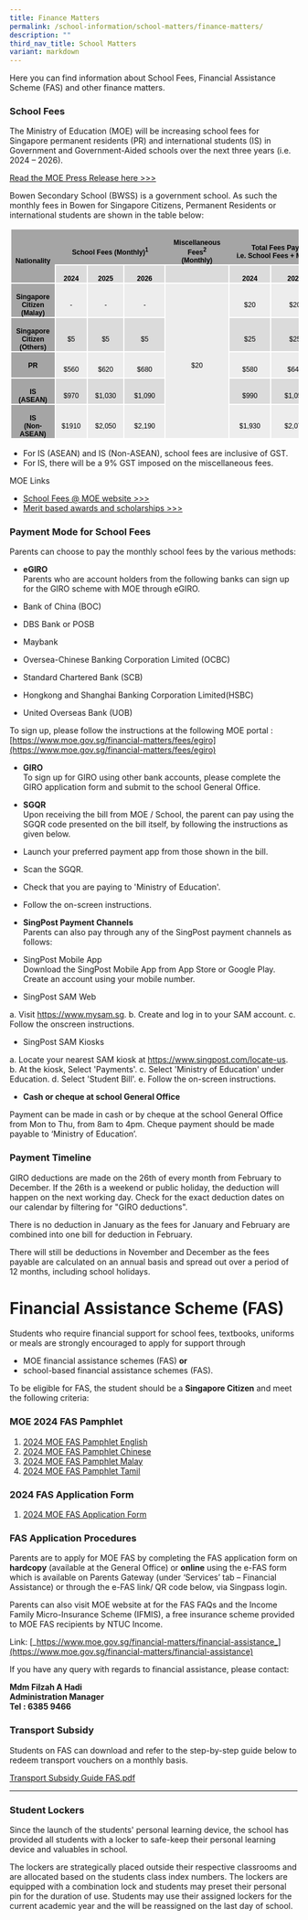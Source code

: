```yaml
---
title: Finance Matters
permalink: /school-information/school-matters/finance-matters/
description: ""
third_nav_title: School Matters
variant: markdown
---
```

Here you can find information about School Fees, Financial Assistance Scheme (FAS) and other finance matters.  
  

### School Fees

The Ministry of Education (MOE) will be increasing school fees for Singapore permanent residents (PR) and international students (IS) in Government and Government-Aided schools over the next three years (i.e. 2024 – 2026). 

[Read the MOE Press Release here &gt;&gt;&gt;](https://www.moe.gov.sg/news/press-releases/20231018-revised-school-fees-for-non-citizens-in-government-and-government-aided-schools-for-2024-to-2026)

Bowen Secondary School (BWSS) is a government school. As such the monthly fees in Bowen for Singapore Citizens, Permanent Residents or international students are shown in the table below:

<table style="margin-left:1.5pt;border-collapse:collapse;mso-table-layout-alt:
 fixed;border:none;mso-border-alt:solid white 1.5pt;mso-border-themecolor:background1;
 mso-yfti-tbllook:1184;mso-padding-alt:0cm 5.4pt 0cm 5.4pt;mso-border-insideh:
 1.5pt solid white;mso-border-insideh-themecolor:background1;mso-border-insidev:
 1.5pt solid white;mso-border-insidev-themecolor:background1" width="571" cellpadding="0" cellspacing="0" border="1" class="MsoTable15Grid5DarkAccent3"><tbody><tr style="mso-yfti-irow:-1;mso-yfti-firstrow:yes;mso-yfti-lastfirstrow:yes;
  height:9.1pt"><td style="width:76.75pt;border-top:solid white 1.0pt;
  mso-border-top-themecolor:background1;border-left:solid white 1.0pt;
  mso-border-left-themecolor:background1;border-bottom:solid white 1.5pt;
  mso-border-bottom-themecolor:background1;border-right:none;mso-border-top-alt:
  solid white .5pt;mso-border-top-themecolor:background1;mso-border-left-alt:
  solid white .5pt;mso-border-left-themecolor:background1;mso-border-bottom-alt:
  solid white 1.5pt;mso-border-bottom-themecolor:background1;background:#A5A5A5;
  mso-background-themecolor:accent3;padding:0cm 5.4pt 0cm 5.4pt;height:9.1pt" rowspan="2" width="102"><p style="margin-bottom:0cm;text-align:center;
  line-height:normal;mso-yfti-cnfc:5" align="center" class="MsoNormal"><b><span style="font-size:
  9.0pt;font-family:&quot;Calibri&quot;,sans-serif;mso-ascii-theme-font:minor-latin;
  mso-fareast-font-family:&quot;Times New Roman&quot;;mso-hansi-theme-font:minor-latin;
  mso-bidi-theme-font:minor-latin;color:black" lang="EN-GB">Nationality</span></b></p></td><td style="width:133.75pt;border-top:solid white 1.0pt;
  mso-border-top-themecolor:background1;border-left:none;border-bottom:solid white 1.5pt;
  mso-border-bottom-themecolor:background1;border-right:none;mso-border-top-alt:
  solid white .5pt;mso-border-top-themecolor:background1;mso-border-bottom-alt:
  solid white 1.5pt;mso-border-bottom-themecolor:background1;background:#A5A5A5;
  mso-background-themecolor:accent3;padding:0cm 5.4pt 0cm 5.4pt;height:9.1pt" colspan="3" nowrap="" width="178"><p style="margin-bottom:0cm;text-align:center;
  line-height:normal;mso-yfti-cnfc:1" align="center" class="MsoNormal"><b><span style="font-size:
  9.0pt;font-family:&quot;Calibri&quot;,sans-serif;mso-ascii-theme-font:minor-latin;
  mso-fareast-font-family:&quot;Times New Roman&quot;;mso-hansi-theme-font:minor-latin;
  mso-bidi-theme-font:minor-latin;color:black" lang="EN-GB">School Fees (Monthly)<sup>1</sup></span></b></p></td><td style="width:71.25pt;border-top:solid white 1.0pt;mso-border-top-themecolor:
  background1;border-left:none;border-bottom:solid white 1.5pt;mso-border-bottom-themecolor:
  background1;border-right:none;mso-border-top-alt:solid white .5pt;mso-border-top-themecolor:
  background1;mso-border-bottom-alt:solid white 1.5pt;mso-border-bottom-themecolor:
  background1;background:#A5A5A5;mso-background-themecolor:accent3;padding:
  0cm 5.4pt 0cm 5.4pt;height:9.1pt" width="95"><p style="margin-bottom:0cm;text-align:center;
  line-height:normal;mso-yfti-cnfc:1" align="center" class="MsoNormal"><b><span style="font-size:
  9.0pt;font-family:&quot;Calibri&quot;,sans-serif;mso-ascii-theme-font:minor-latin;
  mso-fareast-font-family:&quot;Times New Roman&quot;;mso-hansi-theme-font:minor-latin;
  mso-bidi-theme-font:minor-latin;color:black" lang="EN-GB">Miscellaneous Fees<sup>2</sup><br>(Monthly)</span></b></p></td><td style="width:146.4pt;border-top:solid white 1.0pt;
  mso-border-top-themecolor:background1;border-left:none;border-bottom:solid white 1.5pt;
  mso-border-bottom-themecolor:background1;border-right:solid white 1.0pt;
  mso-border-right-themecolor:background1;mso-border-top-alt:solid white .5pt;
  mso-border-top-themecolor:background1;mso-border-bottom-alt:solid white 1.5pt;
  mso-border-bottom-themecolor:background1;mso-border-right-alt:solid white .5pt;
  mso-border-right-themecolor:background1;background:#A5A5A5;mso-background-themecolor:
  accent3;padding:0cm 5.4pt 0cm 5.4pt;height:9.1pt" colspan="3" nowrap="" width="195"><p style="margin-bottom:0cm;text-align:center;
  line-height:normal;mso-yfti-cnfc:1" align="center" class="MsoNormal"><b><span style="font-size:
  9.0pt;font-family:&quot;Calibri&quot;,sans-serif;mso-ascii-theme-font:minor-latin;
  mso-fareast-font-family:&quot;Times New Roman&quot;;mso-hansi-theme-font:minor-latin;
  mso-bidi-theme-font:minor-latin;color:black" lang="EN-GB">Total Fees Payable (Monthly)<br>i.e. School Fees + Miscellaneous Fees</span></b></p></td></tr><tr style="mso-yfti-irow:0;height:17.35pt"><td style="width:34.4pt;border:solid white 1.5pt;mso-border-themecolor:
  background1;border-top:none;mso-border-top-alt:solid white 1.5pt;mso-border-top-themecolor:
  background1;background:#DBDBDB;mso-background-themecolor:accent3;mso-background-themetint:
  102;padding:0cm 5.4pt 0cm 5.4pt;height:17.35pt" width="46"><p style="margin-bottom:0cm;text-align:center;
  line-height:normal;mso-yfti-cnfc:64" align="center" class="MsoNormal"><b><span style="font-size:
  9.0pt;font-family:&quot;Calibri&quot;,sans-serif;mso-ascii-theme-font:minor-latin;
  mso-fareast-font-family:&quot;Times New Roman&quot;;mso-hansi-theme-font:minor-latin;
  mso-bidi-theme-font:minor-latin;color:black" lang="EN-GB">2024</span></b></p></td><td style="width:44.15pt;border-top:none;border-left:none;
  border-bottom:solid white 1.5pt;mso-border-bottom-themecolor:background1;
  border-right:solid white 1.5pt;mso-border-right-themecolor:background1;
  mso-border-top-alt:solid white 1.5pt;mso-border-top-themecolor:background1;
  mso-border-left-alt:solid white 1.5pt;mso-border-left-themecolor:background1;
  background:#DBDBDB;mso-background-themecolor:accent3;mso-background-themetint:
  102;padding:0cm 5.4pt 0cm 5.4pt;height:17.35pt" width="59"><p style="margin-bottom:0cm;text-align:center;
  line-height:normal;mso-yfti-cnfc:64" align="center" class="MsoNormal"><b><span style="font-size:
  9.0pt;font-family:&quot;Calibri&quot;,sans-serif;mso-ascii-theme-font:minor-latin;
  mso-fareast-font-family:&quot;Times New Roman&quot;;mso-hansi-theme-font:minor-latin;
  mso-bidi-theme-font:minor-latin;color:black" lang="EN-GB">2025</span></b></p></td><td style="width:55.2pt;border-top:none;border-left:none;border-bottom:
  solid white 1.5pt;mso-border-bottom-themecolor:background1;border-right:solid white 1.5pt;
  mso-border-right-themecolor:background1;mso-border-top-alt:solid white 1.5pt;
  mso-border-top-themecolor:background1;mso-border-left-alt:solid white 1.5pt;
  mso-border-left-themecolor:background1;background:#DBDBDB;mso-background-themecolor:
  accent3;mso-background-themetint:102;padding:0cm 5.4pt 0cm 5.4pt;height:17.35pt" width="74"><p style="margin-bottom:0cm;text-align:center;
  line-height:normal;mso-yfti-cnfc:64" align="center" class="MsoNormal"><b><span style="font-size:
  9.0pt;font-family:&quot;Calibri&quot;,sans-serif;mso-ascii-theme-font:minor-latin;
  mso-fareast-font-family:&quot;Times New Roman&quot;;mso-hansi-theme-font:minor-latin;
  mso-bidi-theme-font:minor-latin;color:black" lang="EN-GB">2026</span></b></p></td><td style="width:71.25pt;border-top:none;border-left:none;
  border-bottom:solid white 1.5pt;mso-border-bottom-themecolor:background1;
  border-right:solid white 1.5pt;mso-border-right-themecolor:background1;
  mso-border-top-alt:solid white 1.5pt;mso-border-top-themecolor:background1;
  mso-border-left-alt:solid white 1.5pt;mso-border-left-themecolor:background1;
  background:#DBDBDB;mso-background-themecolor:accent3;mso-background-themetint:
  102;padding:0cm 5.4pt 0cm 5.4pt;height:17.35pt" width="95"></td><td style="width:42.9pt;border-top:none;border-left:none;border-bottom:
  solid white 1.5pt;mso-border-bottom-themecolor:background1;border-right:solid white 1.5pt;
  mso-border-right-themecolor:background1;mso-border-top-alt:solid white 1.5pt;
  mso-border-top-themecolor:background1;mso-border-left-alt:solid white 1.5pt;
  mso-border-left-themecolor:background1;background:#DBDBDB;mso-background-themecolor:
  accent3;mso-background-themetint:102;padding:0cm 5.4pt 0cm 5.4pt;height:17.35pt" width="57"><p style="margin-bottom:0cm;text-align:center;
  line-height:normal;mso-yfti-cnfc:64" align="center" class="MsoNormal"><b><span style="font-size:
  9.0pt;font-family:&quot;Calibri&quot;,sans-serif;mso-ascii-theme-font:minor-latin;
  mso-fareast-font-family:&quot;Times New Roman&quot;;mso-hansi-theme-font:minor-latin;
  mso-bidi-theme-font:minor-latin;color:black" lang="EN-GB">2024</span></b></p></td><td style="width:51.1pt;border-top:none;border-left:none;border-bottom:
  solid white 1.5pt;mso-border-bottom-themecolor:background1;border-right:solid white 1.5pt;
  mso-border-right-themecolor:background1;mso-border-top-alt:solid white 1.5pt;
  mso-border-top-themecolor:background1;mso-border-left-alt:solid white 1.5pt;
  mso-border-left-themecolor:background1;background:#DBDBDB;mso-background-themecolor:
  accent3;mso-background-themetint:102;padding:0cm 5.4pt 0cm 5.4pt;height:17.35pt" width="68"><p style="margin-bottom:0cm;text-align:center;
  line-height:normal;mso-yfti-cnfc:64" align="center" class="MsoNormal"><b><span style="font-size:
  9.0pt;font-family:&quot;Calibri&quot;,sans-serif;mso-ascii-theme-font:minor-latin;
  mso-fareast-font-family:&quot;Times New Roman&quot;;mso-hansi-theme-font:minor-latin;
  mso-bidi-theme-font:minor-latin;color:black" lang="EN-GB">2025</span></b></p></td><td style="width:52.4pt;border-top:none;border-left:none;border-bottom:
  solid white 1.5pt;mso-border-bottom-themecolor:background1;border-right:solid white 1.5pt;
  mso-border-right-themecolor:background1;mso-border-top-alt:solid white 1.5pt;
  mso-border-top-themecolor:background1;mso-border-left-alt:solid white 1.5pt;
  mso-border-left-themecolor:background1;background:#DBDBDB;mso-background-themecolor:
  accent3;mso-background-themetint:102;padding:0cm 5.4pt 0cm 5.4pt;height:17.35pt" width="70"><p style="margin-bottom:0cm;text-align:center;
  line-height:normal;mso-yfti-cnfc:64" align="center" class="MsoNormal"><b><span style="font-size:
  9.0pt;font-family:&quot;Calibri&quot;,sans-serif;mso-ascii-theme-font:minor-latin;
  mso-fareast-font-family:&quot;Times New Roman&quot;;mso-hansi-theme-font:minor-latin;
  mso-bidi-theme-font:minor-latin;color:black" lang="EN-GB">2026</span></b></p></td></tr><tr style="mso-yfti-irow:1;height:18.85pt"><td style="width:76.75pt;border-top:none;border-left:solid white 1.0pt;
  mso-border-left-themecolor:background1;border-bottom:solid white 1.5pt;
  mso-border-bottom-themecolor:background1;border-right:solid white 1.5pt;
  mso-border-right-themecolor:background1;mso-border-top-alt:solid white 1.5pt;
  mso-border-top-themecolor:background1;mso-border-alt:solid white 1.5pt;
  mso-border-themecolor:background1;mso-border-left-alt:solid white .5pt;
  mso-border-left-themecolor:background1;background:#A5A5A5;mso-background-themecolor:
  accent3;padding:0cm 5.4pt 0cm 5.4pt;height:18.85pt" width="102"><p style="margin-bottom:0cm;text-align:center;
  line-height:normal;mso-yfti-cnfc:4" align="center" class="MsoNormal"><b><span style="font-size:
  9.0pt;font-family:&quot;Calibri&quot;,sans-serif;mso-ascii-theme-font:minor-latin;
  mso-fareast-font-family:&quot;Times New Roman&quot;;mso-hansi-theme-font:minor-latin;
  mso-bidi-theme-font:minor-latin;color:black" lang="EN-GB">Singapore Citizen (Malay)</span></b><span style="font-size:9.0pt;font-family:&quot;Calibri&quot;,sans-serif;
  mso-ascii-theme-font:minor-latin;mso-fareast-font-family:&quot;Times New Roman&quot;;
  mso-hansi-theme-font:minor-latin;mso-bidi-theme-font:minor-latin;color:black" lang="EN-GB"></span></p></td><td style="width:34.4pt;border-top:none;border-left:none;border-bottom:
  solid white 1.5pt;mso-border-bottom-themecolor:background1;border-right:solid white 1.5pt;
  mso-border-right-themecolor:background1;mso-border-top-alt:solid white 1.5pt;
  mso-border-top-themecolor:background1;mso-border-left-alt:solid white 1.5pt;
  mso-border-left-themecolor:background1;background:#EDEDED;mso-background-themecolor:
  accent3;mso-background-themetint:51;padding:0cm 5.4pt 0cm 5.4pt;height:18.85pt" width="46"><p style="margin-bottom:0cm;text-align:center;
  line-height:normal" align="center" class="MsoNormal"><span style="font-size:9.0pt;font-family:&quot;Calibri&quot;,sans-serif;
  mso-ascii-theme-font:minor-latin;mso-fareast-font-family:&quot;Times New Roman&quot;;
  mso-hansi-theme-font:minor-latin;mso-bidi-theme-font:minor-latin;color:black" lang="EN-GB">-</span></p></td><td style="width:44.15pt;border-top:none;border-left:none;
  border-bottom:solid white 1.5pt;mso-border-bottom-themecolor:background1;
  border-right:solid white 1.5pt;mso-border-right-themecolor:background1;
  mso-border-top-alt:solid white 1.5pt;mso-border-top-themecolor:background1;
  mso-border-left-alt:solid white 1.5pt;mso-border-left-themecolor:background1;
  background:#EDEDED;mso-background-themecolor:accent3;mso-background-themetint:
  51;padding:0cm 5.4pt 0cm 5.4pt;height:18.85pt" width="59"><p style="margin-bottom:0cm;text-align:center;
  line-height:normal" align="center" class="MsoNormal"><span style="font-size:9.0pt;font-family:&quot;Calibri&quot;,sans-serif;
  mso-ascii-theme-font:minor-latin;mso-fareast-font-family:&quot;Times New Roman&quot;;
  mso-hansi-theme-font:minor-latin;mso-bidi-theme-font:minor-latin;color:black" lang="EN-GB">-</span></p></td><td style="width:55.2pt;border-top:none;border-left:none;border-bottom:
  solid white 1.5pt;mso-border-bottom-themecolor:background1;border-right:solid white 1.5pt;
  mso-border-right-themecolor:background1;mso-border-top-alt:solid white 1.5pt;
  mso-border-top-themecolor:background1;mso-border-left-alt:solid white 1.5pt;
  mso-border-left-themecolor:background1;background:#EDEDED;mso-background-themecolor:
  accent3;mso-background-themetint:51;padding:0cm 5.4pt 0cm 5.4pt;height:18.85pt" width="74"><p style="margin-bottom:0cm;text-align:center;
  line-height:normal" align="center" class="MsoNormal"><span style="font-size:9.0pt;font-family:&quot;Calibri&quot;,sans-serif;
  mso-ascii-theme-font:minor-latin;mso-fareast-font-family:&quot;Times New Roman&quot;;
  mso-hansi-theme-font:minor-latin;mso-bidi-theme-font:minor-latin;color:black" lang="EN-GB">-</span></p></td><td style="width:71.25pt;border-top:none;
  border-left:none;border-bottom:solid white 1.5pt;mso-border-bottom-themecolor:
  background1;border-right:solid white 1.5pt;mso-border-right-themecolor:background1;
  mso-border-top-alt:solid white 1.5pt;mso-border-top-themecolor:background1;
  mso-border-left-alt:solid white 1.5pt;mso-border-left-themecolor:background1;
  background:#EDEDED;mso-background-themecolor:accent3;mso-background-themetint:
  51;padding:0cm 5.4pt 0cm 5.4pt;height:18.85pt" rowspan="5" nowrap="" width="95"><p style="margin-bottom:0cm;text-align:center;
  line-height:normal" align="center" class="MsoNormal"><span style="font-size:9.0pt;font-family:&quot;Calibri&quot;,sans-serif;
  mso-ascii-theme-font:minor-latin;mso-fareast-font-family:&quot;Times New Roman&quot;;
  mso-hansi-theme-font:minor-latin;mso-bidi-theme-font:minor-latin;color:black" lang="EN-GB">$20</span></p></td><td style="width:42.9pt;border-top:none;border-left:none;
  border-bottom:solid white 1.5pt;mso-border-bottom-themecolor:background1;
  border-right:solid white 1.5pt;mso-border-right-themecolor:background1;
  mso-border-top-alt:solid white 1.5pt;mso-border-top-themecolor:background1;
  mso-border-left-alt:solid white 1.5pt;mso-border-left-themecolor:background1;
  background:#EDEDED;mso-background-themecolor:accent3;mso-background-themetint:
  51;padding:0cm 5.4pt 0cm 5.4pt;height:18.85pt" nowrap="" width="57"><p style="margin-bottom:0cm;text-align:center;
  line-height:normal" align="center" class="MsoNormal"><span style="font-size:9.0pt;font-family:&quot;Calibri&quot;,sans-serif;
  mso-ascii-theme-font:minor-latin;mso-fareast-font-family:&quot;Times New Roman&quot;;
  mso-hansi-theme-font:minor-latin;mso-bidi-theme-font:minor-latin;color:black" lang="EN-GB">$20</span></p></td><td style="width:51.1pt;border-top:none;border-left:none;
  border-bottom:solid white 1.5pt;mso-border-bottom-themecolor:background1;
  border-right:solid white 1.5pt;mso-border-right-themecolor:background1;
  mso-border-top-alt:solid white 1.5pt;mso-border-top-themecolor:background1;
  mso-border-left-alt:solid white 1.5pt;mso-border-left-themecolor:background1;
  background:#EDEDED;mso-background-themecolor:accent3;mso-background-themetint:
  51;padding:0cm 5.4pt 0cm 5.4pt;height:18.85pt" nowrap="" width="68"><p style="margin-bottom:0cm;text-align:center;
  line-height:normal" align="center" class="MsoNormal"><span style="font-size:9.0pt;font-family:&quot;Calibri&quot;,sans-serif;
  mso-ascii-theme-font:minor-latin;mso-fareast-font-family:&quot;Times New Roman&quot;;
  mso-hansi-theme-font:minor-latin;mso-bidi-theme-font:minor-latin;color:black" lang="EN-GB">$20</span></p></td><td style="width:52.4pt;border-top:none;border-left:none;
  border-bottom:solid white 1.5pt;mso-border-bottom-themecolor:background1;
  border-right:solid white 1.5pt;mso-border-right-themecolor:background1;
  mso-border-top-alt:solid white 1.5pt;mso-border-top-themecolor:background1;
  mso-border-left-alt:solid white 1.5pt;mso-border-left-themecolor:background1;
  background:#EDEDED;mso-background-themecolor:accent3;mso-background-themetint:
  51;padding:0cm 5.4pt 0cm 5.4pt;height:18.85pt" nowrap="" width="70"><p style="margin-bottom:0cm;text-align:center;
  line-height:normal" align="center" class="MsoNormal"><span style="font-size:9.0pt;font-family:&quot;Calibri&quot;,sans-serif;
  mso-ascii-theme-font:minor-latin;mso-fareast-font-family:&quot;Times New Roman&quot;;
  mso-hansi-theme-font:minor-latin;mso-bidi-theme-font:minor-latin;color:black" lang="EN-GB">$20</span></p></td></tr><tr style="mso-yfti-irow:2;height:18.85pt"><td style="width:76.75pt;border-top:none;border-left:solid white 1.0pt;
  mso-border-left-themecolor:background1;border-bottom:solid white 1.5pt;
  mso-border-bottom-themecolor:background1;border-right:solid white 1.5pt;
  mso-border-right-themecolor:background1;mso-border-top-alt:solid white 1.5pt;
  mso-border-top-themecolor:background1;mso-border-alt:solid white 1.5pt;
  mso-border-themecolor:background1;mso-border-left-alt:solid white .5pt;
  mso-border-left-themecolor:background1;background:#A5A5A5;mso-background-themecolor:
  accent3;padding:0cm 5.4pt 0cm 5.4pt;height:18.85pt" width="102"><p style="margin-bottom:0cm;text-align:center;
  line-height:normal;mso-yfti-cnfc:68" align="center" class="MsoNormal"><b><span style="font-size:
  9.0pt;font-family:&quot;Calibri&quot;,sans-serif;mso-ascii-theme-font:minor-latin;
  mso-fareast-font-family:&quot;Times New Roman&quot;;mso-hansi-theme-font:minor-latin;
  mso-bidi-theme-font:minor-latin;color:black" lang="EN-GB">Singapore Citizen (Others)</span></b></p></td><td style="width:34.4pt;border-top:none;border-left:none;border-bottom:
  solid white 1.5pt;mso-border-bottom-themecolor:background1;border-right:solid white 1.5pt;
  mso-border-right-themecolor:background1;mso-border-top-alt:solid white 1.5pt;
  mso-border-top-themecolor:background1;mso-border-left-alt:solid white 1.5pt;
  mso-border-left-themecolor:background1;background:#DBDBDB;mso-background-themecolor:
  accent3;mso-background-themetint:102;padding:0cm 5.4pt 0cm 5.4pt;height:18.85pt" width="46"><p style="margin-bottom:0cm;text-align:center;
  line-height:normal;mso-yfti-cnfc:64" align="center" class="MsoNormal"><span style="font-size:9.0pt;
  font-family:&quot;Calibri&quot;,sans-serif;mso-ascii-theme-font:minor-latin;mso-fareast-font-family:
  &quot;Times New Roman&quot;;mso-hansi-theme-font:minor-latin;mso-bidi-theme-font:minor-latin;
  color:black" lang="EN-GB">$5</span></p></td><td style="width:44.15pt;border-top:none;border-left:none;
  border-bottom:solid white 1.5pt;mso-border-bottom-themecolor:background1;
  border-right:solid white 1.5pt;mso-border-right-themecolor:background1;
  mso-border-top-alt:solid white 1.5pt;mso-border-top-themecolor:background1;
  mso-border-left-alt:solid white 1.5pt;mso-border-left-themecolor:background1;
  background:#DBDBDB;mso-background-themecolor:accent3;mso-background-themetint:
  102;padding:0cm 5.4pt 0cm 5.4pt;height:18.85pt" width="59"><p style="margin-bottom:0cm;text-align:center;
  line-height:normal;mso-yfti-cnfc:64" align="center" class="MsoNormal"><span style="font-size:9.0pt;
  font-family:&quot;Calibri&quot;,sans-serif;mso-ascii-theme-font:minor-latin;mso-fareast-font-family:
  &quot;Times New Roman&quot;;mso-hansi-theme-font:minor-latin;mso-bidi-theme-font:minor-latin;
  color:black" lang="EN-GB">$5</span></p></td><td style="width:55.2pt;border-top:none;border-left:none;border-bottom:
  solid white 1.5pt;mso-border-bottom-themecolor:background1;border-right:solid white 1.5pt;
  mso-border-right-themecolor:background1;mso-border-top-alt:solid white 1.5pt;
  mso-border-top-themecolor:background1;mso-border-left-alt:solid white 1.5pt;
  mso-border-left-themecolor:background1;background:#DBDBDB;mso-background-themecolor:
  accent3;mso-background-themetint:102;padding:0cm 5.4pt 0cm 5.4pt;height:18.85pt" width="74"><p style="margin-bottom:0cm;text-align:center;
  line-height:normal;mso-yfti-cnfc:64" align="center" class="MsoNormal"><span style="font-size:9.0pt;
  font-family:&quot;Calibri&quot;,sans-serif;mso-ascii-theme-font:minor-latin;mso-fareast-font-family:
  &quot;Times New Roman&quot;;mso-hansi-theme-font:minor-latin;mso-bidi-theme-font:minor-latin;
  color:black" lang="EN-GB">$5</span></p></td><td style="width:42.9pt;border-top:none;border-left:none;
  border-bottom:solid white 1.5pt;mso-border-bottom-themecolor:background1;
  border-right:solid white 1.5pt;mso-border-right-themecolor:background1;
  mso-border-top-alt:solid white 1.5pt;mso-border-top-themecolor:background1;
  mso-border-left-alt:solid white 1.5pt;mso-border-left-themecolor:background1;
  background:#DBDBDB;mso-background-themecolor:accent3;mso-background-themetint:
  102;padding:0cm 5.4pt 0cm 5.4pt;height:18.85pt" nowrap="" width="57"><p style="margin-bottom:0cm;text-align:center;
  line-height:normal;mso-yfti-cnfc:64" align="center" class="MsoNormal"><span style="font-size:9.0pt;
  font-family:&quot;Calibri&quot;,sans-serif;mso-ascii-theme-font:minor-latin;mso-fareast-font-family:
  &quot;Times New Roman&quot;;mso-hansi-theme-font:minor-latin;mso-bidi-theme-font:minor-latin;
  color:black" lang="EN-GB">$25</span></p></td><td style="width:51.1pt;border-top:none;border-left:none;
  border-bottom:solid white 1.5pt;mso-border-bottom-themecolor:background1;
  border-right:solid white 1.5pt;mso-border-right-themecolor:background1;
  mso-border-top-alt:solid white 1.5pt;mso-border-top-themecolor:background1;
  mso-border-left-alt:solid white 1.5pt;mso-border-left-themecolor:background1;
  background:#DBDBDB;mso-background-themecolor:accent3;mso-background-themetint:
  102;padding:0cm 5.4pt 0cm 5.4pt;height:18.85pt" nowrap="" width="68"><p style="margin-bottom:0cm;text-align:center;
  line-height:normal;mso-yfti-cnfc:64" align="center" class="MsoNormal"><span style="font-size:9.0pt;
  font-family:&quot;Calibri&quot;,sans-serif;mso-ascii-theme-font:minor-latin;mso-fareast-font-family:
  &quot;Times New Roman&quot;;mso-hansi-theme-font:minor-latin;mso-bidi-theme-font:minor-latin;
  color:black" lang="EN-GB">$25</span></p></td><td style="width:52.4pt;border-top:none;border-left:none;
  border-bottom:solid white 1.5pt;mso-border-bottom-themecolor:background1;
  border-right:solid white 1.5pt;mso-border-right-themecolor:background1;
  mso-border-top-alt:solid white 1.5pt;mso-border-top-themecolor:background1;
  mso-border-left-alt:solid white 1.5pt;mso-border-left-themecolor:background1;
  background:#DBDBDB;mso-background-themecolor:accent3;mso-background-themetint:
  102;padding:0cm 5.4pt 0cm 5.4pt;height:18.85pt" nowrap="" width="70"><p style="margin-bottom:0cm;text-align:center;
  line-height:normal;mso-yfti-cnfc:64" align="center" class="MsoNormal"><span style="font-size:9.0pt;
  font-family:&quot;Calibri&quot;,sans-serif;mso-ascii-theme-font:minor-latin;mso-fareast-font-family:
  &quot;Times New Roman&quot;;mso-hansi-theme-font:minor-latin;mso-bidi-theme-font:minor-latin;
  color:black" lang="EN-GB">$25</span></p></td></tr><tr style="mso-yfti-irow:3;height:18.85pt"><td style="width:76.75pt;border-top:none;border-left:solid white 1.0pt;
  mso-border-left-themecolor:background1;border-bottom:solid white 1.5pt;
  mso-border-bottom-themecolor:background1;border-right:solid white 1.5pt;
  mso-border-right-themecolor:background1;mso-border-top-alt:solid white 1.5pt;
  mso-border-top-themecolor:background1;mso-border-alt:solid white 1.5pt;
  mso-border-themecolor:background1;mso-border-left-alt:solid white .5pt;
  mso-border-left-themecolor:background1;background:#A5A5A5;mso-background-themecolor:
  accent3;padding:0cm 5.4pt 0cm 5.4pt;height:18.85pt" width="102"><p style="margin-bottom:0cm;text-align:center;
  line-height:normal;mso-yfti-cnfc:4" align="center" class="MsoNormal"><b><span style="font-size:
  9.0pt;font-family:&quot;Calibri&quot;,sans-serif;mso-ascii-theme-font:minor-latin;
  mso-fareast-font-family:&quot;Times New Roman&quot;;mso-hansi-theme-font:minor-latin;
  mso-bidi-theme-font:minor-latin;color:black" lang="EN-GB">PR<br style="mso-special-character:
  line-break"><br style="mso-special-character:line-break"></span></b></p></td><td style="width:34.4pt;border-top:none;border-left:none;border-bottom:
  solid white 1.5pt;mso-border-bottom-themecolor:background1;border-right:solid white 1.5pt;
  mso-border-right-themecolor:background1;mso-border-top-alt:solid white 1.5pt;
  mso-border-top-themecolor:background1;mso-border-left-alt:solid white 1.5pt;
  mso-border-left-themecolor:background1;background:#EDEDED;mso-background-themecolor:
  accent3;mso-background-themetint:51;padding:0cm 5.4pt 0cm 5.4pt;height:18.85pt" width="46"><p style="margin-bottom:0cm;text-align:center;
  line-height:normal" align="center" class="MsoNormal"><span style="font-size:9.0pt;font-family:&quot;Calibri&quot;,sans-serif;
  mso-ascii-theme-font:minor-latin;mso-fareast-font-family:&quot;Times New Roman&quot;;
  mso-hansi-theme-font:minor-latin;mso-bidi-theme-font:minor-latin;color:black" lang="EN-GB">$560</span></p></td><td style="width:44.15pt;border-top:none;border-left:none;
  border-bottom:solid white 1.5pt;mso-border-bottom-themecolor:background1;
  border-right:solid white 1.5pt;mso-border-right-themecolor:background1;
  mso-border-top-alt:solid white 1.5pt;mso-border-top-themecolor:background1;
  mso-border-left-alt:solid white 1.5pt;mso-border-left-themecolor:background1;
  background:#EDEDED;mso-background-themecolor:accent3;mso-background-themetint:
  51;padding:0cm 5.4pt 0cm 5.4pt;height:18.85pt" width="59"><p style="margin-bottom:0cm;text-align:center;
  line-height:normal" align="center" class="MsoNormal"><span style="font-size:9.0pt;font-family:&quot;Calibri&quot;,sans-serif;
  mso-ascii-theme-font:minor-latin;mso-fareast-font-family:&quot;Times New Roman&quot;;
  mso-hansi-theme-font:minor-latin;mso-bidi-theme-font:minor-latin;color:black" lang="EN-GB">$620</span></p></td><td style="width:55.2pt;border-top:none;border-left:none;border-bottom:
  solid white 1.5pt;mso-border-bottom-themecolor:background1;border-right:solid white 1.5pt;
  mso-border-right-themecolor:background1;mso-border-top-alt:solid white 1.5pt;
  mso-border-top-themecolor:background1;mso-border-left-alt:solid white 1.5pt;
  mso-border-left-themecolor:background1;background:#EDEDED;mso-background-themecolor:
  accent3;mso-background-themetint:51;padding:0cm 5.4pt 0cm 5.4pt;height:18.85pt" width="74"><p style="margin-bottom:0cm;text-align:center;
  line-height:normal" align="center" class="MsoNormal"><span style="font-size:9.0pt;font-family:&quot;Calibri&quot;,sans-serif;
  mso-ascii-theme-font:minor-latin;mso-fareast-font-family:&quot;Times New Roman&quot;;
  mso-hansi-theme-font:minor-latin;mso-bidi-theme-font:minor-latin;color:black" lang="EN-GB">$680</span></p></td><td style="width:42.9pt;border-top:none;border-left:none;
  border-bottom:solid white 1.5pt;mso-border-bottom-themecolor:background1;
  border-right:solid white 1.5pt;mso-border-right-themecolor:background1;
  mso-border-top-alt:solid white 1.5pt;mso-border-top-themecolor:background1;
  mso-border-left-alt:solid white 1.5pt;mso-border-left-themecolor:background1;
  background:#EDEDED;mso-background-themecolor:accent3;mso-background-themetint:
  51;padding:0cm 5.4pt 0cm 5.4pt;height:18.85pt" nowrap="" width="57"><p style="margin-bottom:0cm;text-align:center;
  line-height:normal" align="center" class="MsoNormal"><span style="font-size:9.0pt;font-family:&quot;Calibri&quot;,sans-serif;
  mso-ascii-theme-font:minor-latin;mso-fareast-font-family:&quot;Times New Roman&quot;;
  mso-hansi-theme-font:minor-latin;mso-bidi-theme-font:minor-latin;color:black" lang="EN-GB">$580</span></p></td><td style="width:51.1pt;border-top:none;border-left:none;
  border-bottom:solid white 1.5pt;mso-border-bottom-themecolor:background1;
  border-right:solid white 1.5pt;mso-border-right-themecolor:background1;
  mso-border-top-alt:solid white 1.5pt;mso-border-top-themecolor:background1;
  mso-border-left-alt:solid white 1.5pt;mso-border-left-themecolor:background1;
  background:#EDEDED;mso-background-themecolor:accent3;mso-background-themetint:
  51;padding:0cm 5.4pt 0cm 5.4pt;height:18.85pt" nowrap="" width="68"><p style="margin-bottom:0cm;text-align:center;
  line-height:normal" align="center" class="MsoNormal"><span style="font-size:9.0pt;font-family:&quot;Calibri&quot;,sans-serif;
  mso-ascii-theme-font:minor-latin;mso-fareast-font-family:&quot;Times New Roman&quot;;
  mso-hansi-theme-font:minor-latin;mso-bidi-theme-font:minor-latin;color:black" lang="EN-GB">$640</span></p></td><td style="width:52.4pt;border-top:none;border-left:none;
  border-bottom:solid white 1.5pt;mso-border-bottom-themecolor:background1;
  border-right:solid white 1.5pt;mso-border-right-themecolor:background1;
  mso-border-top-alt:solid white 1.5pt;mso-border-top-themecolor:background1;
  mso-border-left-alt:solid white 1.5pt;mso-border-left-themecolor:background1;
  background:#EDEDED;mso-background-themecolor:accent3;mso-background-themetint:
  51;padding:0cm 5.4pt 0cm 5.4pt;height:18.85pt" nowrap="" width="70"><p style="margin-bottom:0cm;text-align:center;
  line-height:normal" align="center" class="MsoNormal"><span style="font-size:9.0pt;font-family:&quot;Calibri&quot;,sans-serif;
  mso-ascii-theme-font:minor-latin;mso-fareast-font-family:&quot;Times New Roman&quot;;
  mso-hansi-theme-font:minor-latin;mso-bidi-theme-font:minor-latin;color:black" lang="EN-GB">$700</span></p></td></tr><tr style="mso-yfti-irow:4;height:18.85pt"><td style="width:76.75pt;border-top:none;border-left:solid white 1.0pt;
  mso-border-left-themecolor:background1;border-bottom:solid white 1.5pt;
  mso-border-bottom-themecolor:background1;border-right:solid white 1.5pt;
  mso-border-right-themecolor:background1;mso-border-top-alt:solid white 1.5pt;
  mso-border-top-themecolor:background1;mso-border-alt:solid white 1.5pt;
  mso-border-themecolor:background1;mso-border-left-alt:solid white .5pt;
  mso-border-left-themecolor:background1;background:#A5A5A5;mso-background-themecolor:
  accent3;padding:0cm 5.4pt 0cm 5.4pt;height:18.85pt" width="102"><p style="margin-bottom:0cm;text-align:center;
  line-height:normal;mso-yfti-cnfc:68" align="center" class="MsoNormal"><b><span style="font-size:
  9.0pt;font-family:&quot;Calibri&quot;,sans-serif;mso-ascii-theme-font:minor-latin;
  mso-fareast-font-family:&quot;Times New Roman&quot;;mso-hansi-theme-font:minor-latin;
  mso-bidi-theme-font:minor-latin;color:black" lang="EN-GB">IS<br>(ASEAN)</span></b></p></td><td style="width:34.4pt;border-top:none;border-left:none;border-bottom:
  solid white 1.5pt;mso-border-bottom-themecolor:background1;border-right:solid white 1.5pt;
  mso-border-right-themecolor:background1;mso-border-top-alt:solid white 1.5pt;
  mso-border-top-themecolor:background1;mso-border-left-alt:solid white 1.5pt;
  mso-border-left-themecolor:background1;background:#DBDBDB;mso-background-themecolor:
  accent3;mso-background-themetint:102;padding:0cm 5.4pt 0cm 5.4pt;height:18.85pt" width="46"><p style="margin-bottom:0cm;text-align:center;
  line-height:normal;mso-yfti-cnfc:64" align="center" class="MsoNormal"><span style="font-size:9.0pt;
  font-family:&quot;Calibri&quot;,sans-serif;mso-ascii-theme-font:minor-latin;mso-fareast-font-family:
  &quot;Times New Roman&quot;;mso-hansi-theme-font:minor-latin;mso-bidi-theme-font:minor-latin;
  color:black" lang="EN-GB">$970</span></p></td><td style="width:44.15pt;border-top:none;border-left:none;
  border-bottom:solid white 1.5pt;mso-border-bottom-themecolor:background1;
  border-right:solid white 1.5pt;mso-border-right-themecolor:background1;
  mso-border-top-alt:solid white 1.5pt;mso-border-top-themecolor:background1;
  mso-border-left-alt:solid white 1.5pt;mso-border-left-themecolor:background1;
  background:#DBDBDB;mso-background-themecolor:accent3;mso-background-themetint:
  102;padding:0cm 5.4pt 0cm 5.4pt;height:18.85pt" width="59"><p style="margin-bottom:0cm;text-align:center;
  line-height:normal;mso-yfti-cnfc:64" align="center" class="MsoNormal"><span style="font-size:9.0pt;
  font-family:&quot;Calibri&quot;,sans-serif;mso-ascii-theme-font:minor-latin;mso-fareast-font-family:
  &quot;Times New Roman&quot;;mso-hansi-theme-font:minor-latin;mso-bidi-theme-font:minor-latin;
  color:black" lang="EN-GB">$1,030</span></p></td><td style="width:55.2pt;border-top:none;border-left:none;border-bottom:
  solid white 1.5pt;mso-border-bottom-themecolor:background1;border-right:solid white 1.5pt;
  mso-border-right-themecolor:background1;mso-border-top-alt:solid white 1.5pt;
  mso-border-top-themecolor:background1;mso-border-left-alt:solid white 1.5pt;
  mso-border-left-themecolor:background1;background:#DBDBDB;mso-background-themecolor:
  accent3;mso-background-themetint:102;padding:0cm 5.4pt 0cm 5.4pt;height:18.85pt" width="74"><p style="margin-bottom:0cm;text-align:center;
  line-height:normal;mso-yfti-cnfc:64" align="center" class="MsoNormal"><span style="font-size:9.0pt;
  font-family:&quot;Calibri&quot;,sans-serif;mso-ascii-theme-font:minor-latin;mso-fareast-font-family:
  &quot;Times New Roman&quot;;mso-hansi-theme-font:minor-latin;mso-bidi-theme-font:minor-latin;
  color:black" lang="EN-GB">$1,090</span></p></td><td style="width:42.9pt;border-top:none;border-left:none;
  border-bottom:solid white 1.5pt;mso-border-bottom-themecolor:background1;
  border-right:solid white 1.5pt;mso-border-right-themecolor:background1;
  mso-border-top-alt:solid white 1.5pt;mso-border-top-themecolor:background1;
  mso-border-left-alt:solid white 1.5pt;mso-border-left-themecolor:background1;
  background:#DBDBDB;mso-background-themecolor:accent3;mso-background-themetint:
  102;padding:0cm 5.4pt 0cm 5.4pt;height:18.85pt" nowrap="" width="57"><p style="margin-bottom:0cm;text-align:center;
  line-height:normal;mso-yfti-cnfc:64" align="center" class="MsoNormal"><span style="font-size:9.0pt;
  font-family:&quot;Calibri&quot;,sans-serif;mso-ascii-theme-font:minor-latin;mso-fareast-font-family:
  &quot;Times New Roman&quot;;mso-hansi-theme-font:minor-latin;mso-bidi-theme-font:minor-latin;
  color:black" lang="EN-GB">$990</span></p></td><td style="width:51.1pt;border-top:none;border-left:none;
  border-bottom:solid white 1.5pt;mso-border-bottom-themecolor:background1;
  border-right:solid white 1.5pt;mso-border-right-themecolor:background1;
  mso-border-top-alt:solid white 1.5pt;mso-border-top-themecolor:background1;
  mso-border-left-alt:solid white 1.5pt;mso-border-left-themecolor:background1;
  background:#DBDBDB;mso-background-themecolor:accent3;mso-background-themetint:
  102;padding:0cm 5.4pt 0cm 5.4pt;height:18.85pt" nowrap="" width="68"><p style="margin-bottom:0cm;text-align:center;
  line-height:normal;mso-yfti-cnfc:64" align="center" class="MsoNormal"><span style="font-size:9.0pt;
  font-family:&quot;Calibri&quot;,sans-serif;mso-ascii-theme-font:minor-latin;mso-fareast-font-family:
  &quot;Times New Roman&quot;;mso-hansi-theme-font:minor-latin;mso-bidi-theme-font:minor-latin;
  color:black" lang="EN-GB">$1,050</span></p></td><td style="width:52.4pt;border-top:none;border-left:none;
  border-bottom:solid white 1.5pt;mso-border-bottom-themecolor:background1;
  border-right:solid white 1.5pt;mso-border-right-themecolor:background1;
  mso-border-top-alt:solid white 1.5pt;mso-border-top-themecolor:background1;
  mso-border-left-alt:solid white 1.5pt;mso-border-left-themecolor:background1;
  background:#DBDBDB;mso-background-themecolor:accent3;mso-background-themetint:
  102;padding:0cm 5.4pt 0cm 5.4pt;height:18.85pt" nowrap="" width="70"><p style="margin-bottom:0cm;text-align:center;
  line-height:normal;mso-yfti-cnfc:64" align="center" class="MsoNormal"><span style="font-size:9.0pt;
  font-family:&quot;Calibri&quot;,sans-serif;mso-ascii-theme-font:minor-latin;mso-fareast-font-family:
  &quot;Times New Roman&quot;;mso-hansi-theme-font:minor-latin;mso-bidi-theme-font:minor-latin;
  color:black" lang="EN-GB">$1,110</span></p></td></tr><tr style="mso-yfti-irow:5;mso-yfti-lastrow:yes;height:18.85pt"><td style="width:76.75pt;border-top:none;border-left:solid white 1.0pt;
  mso-border-left-themecolor:background1;border-bottom:solid white 1.0pt;
  mso-border-bottom-themecolor:background1;border-right:solid white 1.5pt;
  mso-border-right-themecolor:background1;mso-border-top-alt:solid white 1.5pt;
  mso-border-top-themecolor:background1;mso-border-top-alt:1.5pt;mso-border-left-alt:
  .5pt;mso-border-bottom-alt:.5pt;mso-border-right-alt:1.5pt;mso-border-color-alt:
  white;mso-border-themecolor:background1;mso-border-style-alt:solid;
  background:#A5A5A5;mso-background-themecolor:accent3;padding:0cm 5.4pt 0cm 5.4pt;
  height:18.85pt" width="102"><p style="margin-bottom:0cm;text-align:center;
  line-height:normal;mso-yfti-cnfc:4" align="center" class="MsoNormal"><b><span style="font-size:
  9.0pt;font-family:&quot;Calibri&quot;,sans-serif;mso-ascii-theme-font:minor-latin;
  mso-fareast-font-family:&quot;Times New Roman&quot;;mso-hansi-theme-font:minor-latin;
  mso-bidi-theme-font:minor-latin;color:black" lang="EN-GB">IS<br>(Non-ASEAN)</span></b></p></td><td style="width:34.4pt;border-top:none;border-left:none;border-bottom:
  solid white 1.5pt;mso-border-bottom-themecolor:background1;border-right:solid white 1.5pt;
  mso-border-right-themecolor:background1;mso-border-top-alt:solid white 1.5pt;
  mso-border-top-themecolor:background1;mso-border-left-alt:solid white 1.5pt;
  mso-border-left-themecolor:background1;background:#EDEDED;mso-background-themecolor:
  accent3;mso-background-themetint:51;padding:0cm 5.4pt 0cm 5.4pt;height:18.85pt" width="46"><p style="margin-bottom:0cm;text-align:center;
  line-height:normal" align="center" class="MsoNormal"><span style="font-size:9.0pt;font-family:&quot;Calibri&quot;,sans-serif;
  mso-ascii-theme-font:minor-latin;mso-fareast-font-family:&quot;Times New Roman&quot;;
  mso-hansi-theme-font:minor-latin;mso-bidi-theme-font:minor-latin;color:black" lang="EN-GB">$1910</span></p></td><td style="width:44.15pt;border-top:none;border-left:none;
  border-bottom:solid white 1.5pt;mso-border-bottom-themecolor:background1;
  border-right:solid white 1.5pt;mso-border-right-themecolor:background1;
  mso-border-top-alt:solid white 1.5pt;mso-border-top-themecolor:background1;
  mso-border-left-alt:solid white 1.5pt;mso-border-left-themecolor:background1;
  background:#EDEDED;mso-background-themecolor:accent3;mso-background-themetint:
  51;padding:0cm 5.4pt 0cm 5.4pt;height:18.85pt" width="59"><p style="margin-bottom:0cm;text-align:center;
  line-height:normal" align="center" class="MsoNormal"><span style="font-size:9.0pt;font-family:&quot;Calibri&quot;,sans-serif;
  mso-ascii-theme-font:minor-latin;mso-fareast-font-family:&quot;Times New Roman&quot;;
  mso-hansi-theme-font:minor-latin;mso-bidi-theme-font:minor-latin;color:black" lang="EN-GB">$2,050</span></p></td><td style="width:55.2pt;border-top:none;border-left:none;border-bottom:
  solid white 1.5pt;mso-border-bottom-themecolor:background1;border-right:solid white 1.5pt;
  mso-border-right-themecolor:background1;mso-border-top-alt:solid white 1.5pt;
  mso-border-top-themecolor:background1;mso-border-left-alt:solid white 1.5pt;
  mso-border-left-themecolor:background1;background:#EDEDED;mso-background-themecolor:
  accent3;mso-background-themetint:51;padding:0cm 5.4pt 0cm 5.4pt;height:18.85pt" width="74"><p style="margin-bottom:0cm;text-align:center;
  line-height:normal" align="center" class="MsoNormal"><span style="font-size:9.0pt;font-family:&quot;Calibri&quot;,sans-serif;
  mso-ascii-theme-font:minor-latin;mso-fareast-font-family:&quot;Times New Roman&quot;;
  mso-hansi-theme-font:minor-latin;mso-bidi-theme-font:minor-latin;color:black" lang="EN-GB">$2,190</span></p></td><td style="width:42.9pt;border-top:none;border-left:none;
  border-bottom:solid white 1.5pt;mso-border-bottom-themecolor:background1;
  border-right:solid white 1.5pt;mso-border-right-themecolor:background1;
  mso-border-top-alt:solid white 1.5pt;mso-border-top-themecolor:background1;
  mso-border-left-alt:solid white 1.5pt;mso-border-left-themecolor:background1;
  background:#EDEDED;mso-background-themecolor:accent3;mso-background-themetint:
  51;padding:0cm 5.4pt 0cm 5.4pt;height:18.85pt" nowrap="" width="57"><p style="margin-bottom:0cm;text-align:center;
  line-height:normal" align="center" class="MsoNormal"><span style="font-size:9.0pt;font-family:&quot;Calibri&quot;,sans-serif;
  mso-ascii-theme-font:minor-latin;mso-fareast-font-family:&quot;Times New Roman&quot;;
  mso-hansi-theme-font:minor-latin;mso-bidi-theme-font:minor-latin;color:black" lang="EN-GB">$1,930</span></p></td><td style="width:51.1pt;border-top:none;border-left:none;
  border-bottom:solid white 1.5pt;mso-border-bottom-themecolor:background1;
  border-right:solid white 1.5pt;mso-border-right-themecolor:background1;
  mso-border-top-alt:solid white 1.5pt;mso-border-top-themecolor:background1;
  mso-border-left-alt:solid white 1.5pt;mso-border-left-themecolor:background1;
  background:#EDEDED;mso-background-themecolor:accent3;mso-background-themetint:
  51;padding:0cm 5.4pt 0cm 5.4pt;height:18.85pt" nowrap="" width="68"><p style="margin-bottom:0cm;text-align:center;
  line-height:normal" align="center" class="MsoNormal"><span style="font-size:9.0pt;font-family:&quot;Calibri&quot;,sans-serif;
  mso-ascii-theme-font:minor-latin;mso-fareast-font-family:&quot;Times New Roman&quot;;
  mso-hansi-theme-font:minor-latin;mso-bidi-theme-font:minor-latin;color:black" lang="EN-GB">$2,070</span></p></td><td style="width:52.4pt;border-top:none;border-left:none;
  border-bottom:solid white 1.5pt;mso-border-bottom-themecolor:background1;
  border-right:solid white 1.5pt;mso-border-right-themecolor:background1;
  mso-border-top-alt:solid white 1.5pt;mso-border-top-themecolor:background1;
  mso-border-left-alt:solid white 1.5pt;mso-border-left-themecolor:background1;
  background:#EDEDED;mso-background-themecolor:accent3;mso-background-themetint:
  51;padding:0cm 5.4pt 0cm 5.4pt;height:18.85pt" nowrap="" width="70"><p style="margin-bottom:0cm;text-align:center;
  line-height:normal" align="center" class="MsoNormal"><span style="font-size:9.0pt;font-family:&quot;Calibri&quot;,sans-serif;
  mso-ascii-theme-font:minor-latin;mso-fareast-font-family:&quot;Times New Roman&quot;;
  mso-hansi-theme-font:minor-latin;mso-bidi-theme-font:minor-latin;color:black" lang="EN-GB">$2,210</span></p></td></tr></tbody></table>

	
* For IS (ASEAN) and IS (Non-ASEAN), school fees are inclusive of GST.
* For IS, there will be a 9% GST imposed on the miscellaneous fees.


MOE Links  
* [School Fees @ MOE website &gt;&gt;&gt;](https://www.moe.gov.sg/financial-matters/fees)&nbsp;  
* [Merit based awards and scholarships &gt;&gt;&gt;](https://www.google.com/url?q=https%3A%2F%2Fwww.moe.gov.sg%2Ffinancial-matters%2Fawards-scholarships&amp;sa=D&amp;sntz=1&amp;usg=AFQjCNEsIwWKSrQSXjk3_oiRvC63swkjcg)

### Payment Mode for School Fees

Parents can choose to pay the monthly school fees by the various methods:  
  

*   **eGIRO**  
    Parents who are account holders from the following banks can sign up for the GIRO scheme with MOE through eGIRO.&nbsp;

*   Bank of China (BOC)
*   DBS Bank or POSB
*   Maybank
*   Oversea-Chinese Banking Corporation Limited (OCBC)
*   Standard Chartered Bank (SCB)
*   Hongkong and Shanghai Banking Corporation Limited(HSBC)
*   United Overseas Bank (UOB)

To sign up, please follow the instructions at the following MOE portal :&nbsp;
[https://www.moe.gov.sg/financial-matters/fees/egiro](https://www.moe.gov.sg/financial-matters/fees/egiro)

  

*   **GIRO**  
    To sign up for GIRO using other bank accounts, please complete the GIRO application form and submit to the school General Office.

  

*   **SGQR**  
Upon receiving the bill from MOE / School, the parent can pay using the SGQR code presented on the bill itself, by following the instructions as given below.

*   Launch your preferred payment app from those shown in the bill.
*   Scan the SGQR.
*   Check that you are paying to 'Ministry of Education'.
*   Follow the on-screen instructions.

  

*   **SingPost Payment Channels**  
Parents can also pay through any of the SingPost payment channels as follows:

  

*   SingPost Mobile App  
    Download the SingPost Mobile App from App Store or Google Play. Create an account using your mobile number.  
      
    
*   SingPost SAM Web

a. Visit https://www.mysam.sg.
b. Create and log in to your SAM account.
c. Follow the onscreen instructions.

  

*   SingPost SAM Kiosks

a. Locate your nearest SAM kiosk at https://www.singpost.com/locate-us.
b. At the kiosk, Select 'Payments'.
c. Select 'Ministry of Education' under Education.
d. Select 'Student Bill'.
e. Follow the on-screen instructions.

*   **Cash or cheque at school General Office**

Payment can be made in cash or by cheque at the school General Office from Mon to Thu, from 8am to 4pm. Cheque payment should be made payable to ‘Ministry of Education’.

### Payment Timeline

GIRO deductions are made on the 26th of every month from February to December. If the 26th is a weekend or public holiday, the deduction will happen on the next working day. Check for the exact deduction dates on our calendar by filtering for "GIRO deductions".

 
There is no deduction in January as the fees for January and February are combined into one bill for deduction in February.

 
There will still be deductions in November and December as the fees payable are calculated on an annual basis and spread out over a period of 12 months, including school holidays.


# Financial Assistance Scheme (FAS)

Students who require financial support for school fees, textbooks, uniforms or meals are strongly encouraged to apply for support through  

*   MOE financial assistance schemes (FAS)&nbsp;**or**&nbsp;
*   school-based financial assistance schemes (FAS).

To be eligible for FAS, the student should be a&nbsp;**Singapore Citizen**&nbsp;and meet the following criteria:


### MOE 2024 FAS Pamphlet
1. [2024 MOE FAS Pamphlet English](/files/Admin%20and%20Finance/FAS%20Matters/2024%20moe%20fas%20pamphlet%20english.pdf)
2. [2024 MOE FAS Pamphlet Chinese](/files/Admin%20and%20Finance/FAS%20Matters/2024%20moe%20fas%20pamphlet%20chinese.pdf)
3. [2024 MOE FAS Pamphlet Malay](/files/Admin%20and%20Finance/FAS%20Matters/2024%20moe%20fas%20pamphlet%20malay.pdf)
4. [2024 MOE FAS Pamphlet Tamil](/files/Admin%20and%20Finance/FAS%20Matters/2024%20moe%20fas%20pamphlet%20tamil.pdf)


### 2024 FAS Application Form
1. [2024 MOE FAS Application Form](/files/Admin%20and%20Finance/FAS%20Matters/2024%20moe%20fas%20application%20form.pdf)


### FAS Application Procedures

  
Parents are to apply for MOE FAS by completing the FAS application form on **hardcopy** (available at the General Office) or **online** using the e-FAS form which is available on Parents Gateway (under ‘Services’ tab – Financial Assistance) or through the e-FAS link/ QR code below, via Singpass login.&nbsp;

Parents can also visit MOE website at 
for the FAS FAQs and the Income Family Micro-Insurance Scheme (IFMIS), a free insurance scheme provided to MOE FAS recipients by NTUC Income.

Link: [_https://www.moe.gov.sg/financial-matters/financial-assistance_](https://www.moe.gov.sg/financial-matters/financial-assistance) 

If you have any query with regards to financial assistance, please contact: 

**Mdm Filzah A Hadi <br> 
Administration Manager<br>
Tel : 6385 9466**

### Transport Subsidy

Students on FAS can download and refer to the step-by-step guide below to redeem transport vouchers on a monthly basis.  
  

[Transport Subsidy Guide FAS.pdf](/files/Transport%20Subsidy%20Guide%20FAS.pdf)&nbsp;

* * *

### Student Lockers

Since the launch of the students' personal learning device, the school has provided all students with a locker to safe-keep their personal learning device and valuables in school.&nbsp;

  

The lockers are strategically placed outside their respective classrooms and are allocated based on the students class index numbers. The lockers are equipped with a combination lock and students may preset their personal pin for the duration of use. Students may use their assigned lockers for the current academic year and the will be reassigned on the last day of school.
